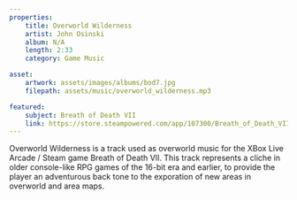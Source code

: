 ```yaml
---
properties:
    title: Overworld Wilderness
    artist: John Osinski
    album: N/A
    length: 2:33
    category: Game Music

asset:
    artwork: assets/images/albums/bod7.jpg
    filepath: assets/music/overworld_wilderness.mp3

featured:
    subject: Breath of Death VII
    link: https://store.steampowered.com/app/107300/Breath_of_Death_VII/
---
```

Overworld Wilderness is a track used as overworld music for the XBox Live Arcade / Steam game Breath of Death VII. This track represents a cliche in older console-like RPG games of the 16-bit era and earlier, to provide the player an adventurous back tone to the exporation of new areas in overworld and area maps. 
